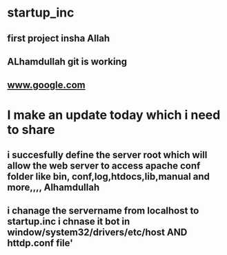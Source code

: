 # startup_inc
## first project insha Allah
## ALhamdullah git is working
## www.google.com

# I make an update today which i need to share
##
## i succesfully define the server root which will allow the web server to access apache conf folder like bin, conf,log,htdocs,lib,manual and more,,,, Alhamdullah
##
## i chanage the servername from localhost to startup.inc i chnase it bot in window/system32/drivers/etc/host AND httdp.conf file'
